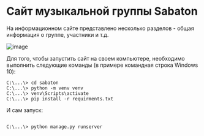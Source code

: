 # Сайт музыкальной группы Sabaton
На информационном сайте представлено несколько разделов - общая информация о группе, участники и т.д.

![image](https://user-images.githubusercontent.com/78861235/187300378-3ad36733-34e5-4d6b-8d77-b9dcec36fcdf.png)

Для того, чтобы запустить сайт на своем компьютере, необходимо выполнить следующие команды (в примере командная строка Windows 10):
```C:\...\> git clone https://github.com/musicgroup/sabaton
C:\...\> cd sabaton
C:\...\> python -m venv venv
C:\...\> venv\Scripts\activate
C:\...\> pip install -r requirments.txt
```
И сам запуск:

```

C:\...\> python manage.py runserver

```
